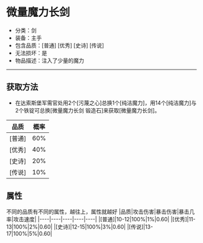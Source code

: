 # 微量魔力长剑
* 分类：剑
* 装备：主手
* 包含品质：[普通] [优秀] [史诗] [传说]
* 无法损坏：是
* 物品描述：注入了少量的魔力
---
## 获取方法
* 在达索斯堡军需官处用2个[污蔑之心]总换1个[纯洁魔力]，用14个[纯洁魔力]与2个铁锭可总换[微量魔力长剑 锻造石]来获取[微量魔力长剑]。

|品质|概率|
|----|----|
|[普通]|60%|
|[优秀]|40%|
|[史诗]|20%|
|[传说]|10%|
## 属性
不同的品质有不同的属性，越往上，属性就越好
|品质|攻击伤害|暴击伤害|暴击几率|攻击速度|
|----|----|----|----|----|
|[普通]|10-12|100%|1%|0.60|
|[优秀]|11-13|100%|2%|0.60|
|[史诗]|12-15|100%|3%|0.60|
|[传说]|13-17|100%|5%|0.60|

